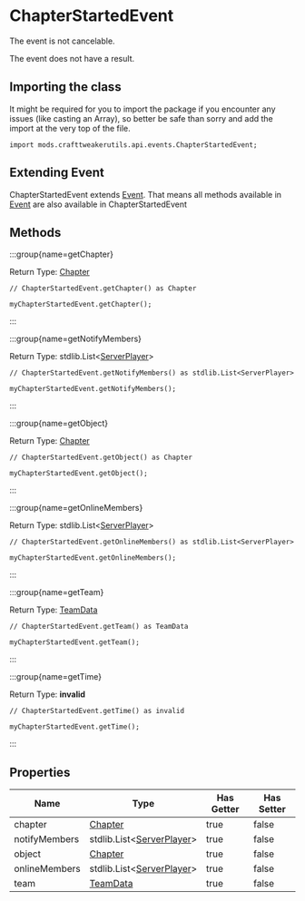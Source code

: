 # ChapterStartedEvent

The event is not cancelable.

The event does not have a result.

## Importing the class

It might be required for you to import the package if you encounter any issues (like casting an Array), so better be safe than sorry and add the import at the very top of the file.
```zenscript
import mods.crafttweakerutils.api.events.ChapterStartedEvent;
```


## Extending Event

ChapterStartedEvent extends [Event](/forge/api/event/Event). That means all methods available in [Event](/forge/api/event/Event) are also available in ChapterStartedEvent

## Methods

:::group{name=getChapter}

Return Type: [Chapter](/mods/sixikutils/ftbquest/quests/Chapter)

```zenscript
// ChapterStartedEvent.getChapter() as Chapter

myChapterStartedEvent.getChapter();
```

:::

:::group{name=getNotifyMembers}

Return Type: stdlib.List&lt;[ServerPlayer](/vanilla/api/entity/type/player/ServerPlayer)&gt;

```zenscript
// ChapterStartedEvent.getNotifyMembers() as stdlib.List<ServerPlayer>

myChapterStartedEvent.getNotifyMembers();
```

:::

:::group{name=getObject}

Return Type: [Chapter](/mods/sixikutils/ftbquest/quests/Chapter)

```zenscript
// ChapterStartedEvent.getObject() as Chapter

myChapterStartedEvent.getObject();
```

:::

:::group{name=getOnlineMembers}

Return Type: stdlib.List&lt;[ServerPlayer](/vanilla/api/entity/type/player/ServerPlayer)&gt;

```zenscript
// ChapterStartedEvent.getOnlineMembers() as stdlib.List<ServerPlayer>

myChapterStartedEvent.getOnlineMembers();
```

:::

:::group{name=getTeam}

Return Type: [TeamData](/mods/sixikutils/ftbquest/quests/TeamData)

```zenscript
// ChapterStartedEvent.getTeam() as TeamData

myChapterStartedEvent.getTeam();
```

:::

:::group{name=getTime}

Return Type: **invalid**

```zenscript
// ChapterStartedEvent.getTime() as invalid

myChapterStartedEvent.getTime();
```

:::


## Properties

|     Name      |                                      Type                                       | Has Getter | Has Setter |
|---------------|---------------------------------------------------------------------------------|------------|------------|
| chapter       | [Chapter](/mods/sixikutils/ftbquest/quests/Chapter)                             | true       | false      |
| notifyMembers | stdlib.List&lt;[ServerPlayer](/vanilla/api/entity/type/player/ServerPlayer)&gt; | true       | false      |
| object        | [Chapter](/mods/sixikutils/ftbquest/quests/Chapter)                             | true       | false      |
| onlineMembers | stdlib.List&lt;[ServerPlayer](/vanilla/api/entity/type/player/ServerPlayer)&gt; | true       | false      |
| team          | [TeamData](/mods/sixikutils/ftbquest/quests/TeamData)                           | true       | false      |

